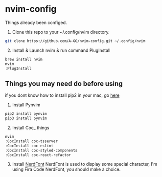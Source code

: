 # nvim-config

Things already been configed.

1. Clone this repo to your ~/.config/nvim directory.
```bash
git clone https://github.com/A-GG/nvim-config.git ~/.config/nvim
```
2. Install & Launch nvim & run command PlugInstall
```bash
brew install nvim
nvim
:PlugInstall
```

## Things you may need do before using
if you dont know how to install pip2 in your mac, go [here](https://agg.me/2021%E5%B9%B4%E5%A6%82%E4%BD%95%E5%9C%A8OSX%E4%B8%8A%E5%AE%89%E8%A3%85PIP2/)
1. Install Pynvim
```bash
pip2 install pynvim
pip3 install pynvim
```
2. Install Coc_ things
```bash
nvim
:CocInstall coc-tsserver
:CocInstall coc-eslint
:CocInstall coc-styled-components
:CocInstall coc-react-refactor
```
3. Install [NerdFont](https://github.com/ryanoasis/nerd-fonts)
NerdFont is used to display some special character, I'm using Fira Code NerdFont, you should make a choice.
